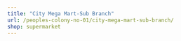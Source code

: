 ```yaml
---
title: "City Mega Mart-Sub Branch"
url: /peoples-colony-no-01/city-mega-mart-sub-branch/
shop: supermarket
---
```

